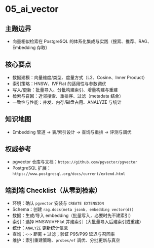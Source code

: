 ﻿# 05_ai_vector

## 主题边界

- 向量相似检索在 PostgreSQL 的体系化集成与实践（搜索、推荐、RAG、Embedding 存取）

## 核心要点

- 数据建模：向量维度/类型、度量方式（L2、Cosine、Inner Product）
- 索引策略：HNSW、IVFFlat 的适用性与参数调优
- 写入/更新：批量导入、分批构建索引、增量构建与重建
- 检索与召回：近邻搜索、重排序、过滤（metadata 结合）
- 一致性与性能：并发、内存/磁盘占用、ANALYZE 与统计

## 知识地图

- Embedding 管道 → 表/索引设计 → 查询与重排 → 评测与调优

## 权威参考

- pgvector 仓库与文档：`https://github.com/pgvector/pgvector`
- PostgreSQL 扩展：`https://www.postgresql.org/docs/current/extend.html`

## 端到端 Checklist（从零到检索）

- 环境：确认 `pgvector` 安装与 `CREATE EXTENSION`
- Schema：创建 `rag.docs(meta jsonb, embedding vector(d))`
- 数据：生成/导入 embedding（批量写入，必要时先不建索引）
- 索引：选择 HNSW/IVFFlat 并建索引（大批量导入后建索引或重建）
- 统计：`ANALYZE` 更新统计信息
- 查询：`<->` 距离 + 过滤；验证 P95/P99 延迟与召回率
- 维护：索引重建策略、`probes/ef` 调优、分批更新与真空
